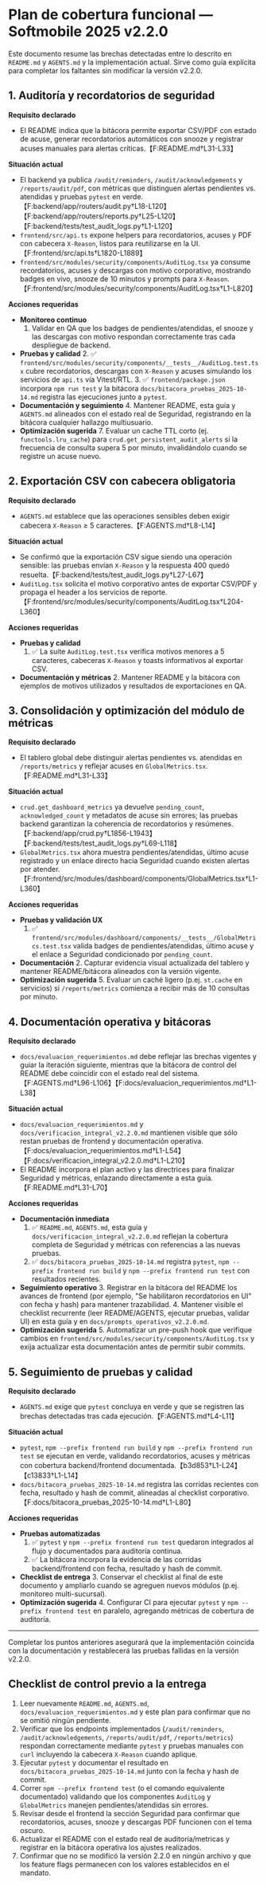 # Plan de cobertura funcional — Softmobile 2025 v2.2.0

Este documento resume las brechas detectadas entre lo descrito en `README.md` y `AGENTS.md` y la implementación actual. Sirve como guía explícita para completar los faltantes sin modificar la versión v2.2.0.

## 1. Auditoría y recordatorios de seguridad

**Requisito declarado**
- El README indica que la bitácora permite exportar CSV/PDF con estado de acuse, generar recordatorios automáticos con snooze y registrar acuses manuales para alertas críticas.【F:README.md†L31-L33】

**Situación actual**
- El backend ya publica `/audit/reminders`, `/audit/acknowledgements` y `/reports/audit/pdf`, con métricas que distinguen alertas pendientes vs. atendidas y pruebas `pytest` en verde.【F:backend/app/routers/audit.py†L18-L120】【F:backend/app/routers/reports.py†L25-L120】【F:backend/tests/test_audit_logs.py†L1-L120】
- `frontend/src/api.ts` expone helpers para recordatorios, acuses y PDF con cabecera `X-Reason`, listos para reutilizarse en la UI.【F:frontend/src/api.ts†L1820-L1889】
- `frontend/src/modules/security/components/AuditLog.tsx` ya consume recordatorios, acuses y descargas con motivo corporativo, mostrando badges en vivo, snooze de 10 minutos y prompts para `X-Reason`.【F:frontend/src/modules/security/components/AuditLog.tsx†L1-L820】

**Acciones requeridas**
- **Monitoreo continuo**
  1. Validar en QA que los badges de pendientes/atendidas, el snooze y las descargas con motivo respondan correctamente tras cada despliegue de backend.
- **Pruebas y calidad**
  2. ✅ `frontend/src/modules/security/components/__tests__/AuditLog.test.tsx` cubre recordatorios, descargas con `X-Reason` y acuses simulando los servicios de `api.ts` vía Vitest/RTL.
  3. ✅ `frontend/package.json` incorpora `npm run test` y la bitácora `docs/bitacora_pruebas_2025-10-14.md` registra las ejecuciones junto a `pytest`.
- **Documentación y seguimiento**
  4. Mantener README, esta guía y `AGENTS.md` alineados con el estado real de Seguridad, registrando en la bitácora cualquier hallazgo multiusuario.
- **Optimización sugerida**
  7. Evaluar un cache TTL corto (ej. `functools.lru_cache`) para `crud.get_persistent_audit_alerts` si la frecuencia de consulta supera 5 por minuto, invalidándolo cuando se registre un acuse nuevo.

## 2. Exportación CSV con cabecera obligatoria

**Requisito declarado**
- `AGENTS.md` establece que las operaciones sensibles deben exigir cabecera `X-Reason` ≥ 5 caracteres.【F:AGENTS.md†L8-L14】

**Situación actual**
- Se confirmó que la exportación CSV sigue siendo una operación sensible: las pruebas envían `X-Reason` y la respuesta 400 quedó resuelta.【F:backend/tests/test_audit_logs.py†L27-L67】
- `AuditLog.tsx` solicita el motivo corporativo antes de exportar CSV/PDF y propaga el header a los servicios de reporte.【F:frontend/src/modules/security/components/AuditLog.tsx†L204-L360】

**Acciones requeridas**
- **Pruebas y calidad**
  1. ✅ La suite `AuditLog.test.tsx` verifica motivos menores a 5 caracteres, cabeceras `X-Reason` y toasts informativos al exportar CSV.
- **Documentación y métricas**
  2. Mantener README y la bitácora con ejemplos de motivos utilizados y resultados de exportaciones en QA.

## 3. Consolidación y optimización del módulo de métricas

**Requisito declarado**
- El tablero global debe distinguir alertas pendientes vs. atendidas en `/reports/metrics` y reflejar acuses en `GlobalMetrics.tsx`.【F:README.md†L31-L33】

**Situación actual**
- `crud.get_dashboard_metrics` ya devuelve `pending_count`, `acknowledged_count` y metadatos de acuse sin errores; las pruebas backend garantizan la coherencia de recordatorios y resúmenes.【F:backend/app/crud.py†L1856-L1943】【F:backend/tests/test_audit_logs.py†L69-L118】
- `GlobalMetrics.tsx` ahora muestra pendientes/atendidas, último acuse registrado y un enlace directo hacia Seguridad cuando existen alertas por atender.【F:frontend/src/modules/dashboard/components/GlobalMetrics.tsx†L1-L360】

**Acciones requeridas**
- **Pruebas y validación UX**
  1. ✅ `frontend/src/modules/dashboard/components/__tests__/GlobalMetrics.test.tsx` valida badges de pendientes/atendidas, último acuse y el enlace a Seguridad condicionado por `pending_count`.
- **Documentación**
  2. Capturar evidencia visual actualizada del tablero y mantener README/bitácora alineados con la versión vigente.
- **Optimización sugerida**
  5. Evaluar un caché ligero (p.ej. `st.cache` en servicios) si `/reports/metrics` comienza a recibir más de 10 consultas por minuto.

## 4. Documentación operativa y bitácoras

**Requisito declarado**
- `docs/evaluacion_requerimientos.md` debe reflejar las brechas vigentes y guiar la iteración siguiente, mientras que la bitácora de control del README debe coincidir con el estado real del sistema.【F:AGENTS.md†L96-L106】【F:docs/evaluacion_requerimientos.md†L1-L38】

**Situación actual**
- `docs/evaluacion_requerimientos.md` y `docs/verificacion_integral_v2.2.0.md` mantienen visible que sólo restan pruebas de frontend y documentación operativa.【F:docs/evaluacion_requerimientos.md†L1-L54】【F:docs/verificacion_integral_v2.2.0.md†L1-L210】
- El README incorpora el plan activo y las directrices para finalizar Seguridad y métricas, enlazando directamente a esta guía.【F:README.md†L31-L70】

**Acciones requeridas**
- **Documentación inmediata**
  1. ✅ `README.md`, `AGENTS.md`, esta guía y `docs/verificacion_integral_v2.2.0.md` reflejan la cobertura completa de Seguridad y métricas con referencias a las nuevas pruebas.
  2. ✅ `docs/bitacora_pruebas_2025-10-14.md` registra `pytest`, `npm --prefix frontend run build` y `npm --prefix frontend run test` con resultados recientes.
- **Seguimiento operativo**
  3. Registrar en la bitácora del README los avances de frontend (por ejemplo, "Se habilitaron recordatorios en UI" con fecha y hash) para mantener trazabilidad.
  4. Mantener visible el checklist recurrente (leer README/AGENTS, ejecutar pruebas, validar UI) en esta guía y en `docs/prompts_operativos_v2.2.0.md`.
- **Optimización sugerida**
  5. Automatizar un pre-push hook que verifique cambios en `frontend/src/modules/security/components/AuditLog.tsx` y exija actualizar esta documentación antes de permitir subir commits.

## 5. Seguimiento de pruebas y calidad

**Requisito declarado**
- `AGENTS.md` exige que `pytest` concluya en verde y que se registren las brechas detectadas tras cada ejecución.【F:AGENTS.md†L4-L11】

**Situación actual**
- `pytest`, `npm --prefix frontend run build` y `npm --prefix frontend run test` se ejecutan en verde, validando recordatorios, acuses y métricas con cobertura backend/frontend documentada.【b3d853†L1-L24】【c13833†L1-L14】
- `docs/bitacora_pruebas_2025-10-14.md` registra las corridas recientes con fecha, resultado y hash de commit, alineadas al checklist corporativo.【F:docs/bitacora_pruebas_2025-10-14.md†L1-L80】

**Acciones requeridas**
- **Pruebas automatizadas**
  1. ✅ `pytest` y `npm --prefix frontend run test` quedaron integrados al flujo y documentados para auditoría continua.
  2. ✅ La bitácora incorpora la evidencia de las corridas backend/frontend con fecha, resultado y hash de commit.
- **Checklist de entrega**
  3. Conservar el checklist al final de este documento y ampliarlo cuando se agreguen nuevos módulos (p.ej. monitoreo multi-sucursal).
- **Optimización sugerida**
  4. Configurar CI para ejecutar `pytest` y `npm --prefix frontend test` en paralelo, agregando métricas de cobertura de auditoría.

---

Completar los puntos anteriores asegurará que la implementación coincida con la documentación y restablecerá las pruebas fallidas en la versión v2.2.0.

## Checklist de control previo a la entrega

1. Leer nuevamente `README.md`, `AGENTS.md`, `docs/evaluacion_requerimientos.md` y este plan para confirmar que no se omitió ningún pendiente.
2. Verificar que los endpoints implementados (`/audit/reminders`, `/audit/acknowledgements`, `/reports/audit/pdf`, `/reports/metrics`) respondan correctamente mediante `pytest` y pruebas manuales con `curl` incluyendo la cabecera `X-Reason` cuando aplique.
3. Ejecutar `pytest` y documentar el resultado en `docs/bitacora_pruebas_2025-10-14.md` junto con la fecha y hash de commit.
4. Correr `npm --prefix frontend test` (o el comando equivalente documentado) validando que los componentes `AuditLog` y `GlobalMetrics` manejen pendientes/atendidas sin errores.
5. Revisar desde el frontend la sección Seguridad para confirmar que recordatorios, acuses, snooze y descargas PDF funcionen con el tema oscuro.
6. Actualizar el README con el estado real de auditoría/metricas y registrar en la bitácora operativa los ajustes realizados.
7. Confirmar que no se modificó la versión 2.2.0 en ningún archivo y que los feature flags permanecen con los valores establecidos en el mandato.
